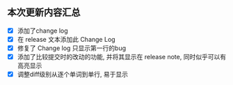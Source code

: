 ## 本次更新内容汇总
- [x] 添加了change log
- [x] 在 release 文本添加此 Change Log
- [x] 修复了 Change log 只显示第一行的bug
- [x] 添加了比较提交时的改动的功能, 并将其显示在 release note, 同时似乎可以有高亮显示
- [x] 调整diff级别从逐个单词到单行, 易于显示
